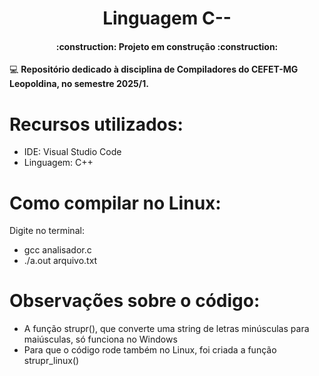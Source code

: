 <h1 align="center"> Linguagem C-- </h1>

<h4 align="center"> 
    :construction:  Projeto em construção  :construction:
</h4>

:computer: <b> Repositório dedicado à disciplina de Compiladores do CEFET-MG Leopoldina, no semestre 2025/1. </b>

# Recursos utilizados:
 - IDE: Visual Studio Code
 - Linguagem: C++


# Como compilar no Linux:
Digite no terminal: 
 - gcc analisador.c
 - ./a.out arquivo.txt

# Observações sobre o código:
 - A função strupr(), que converte uma string de letras minúsculas para maiúsculas, só funciona no Windows
 - Para que o código rode também no Linux, foi criada a função strupr_linux()
